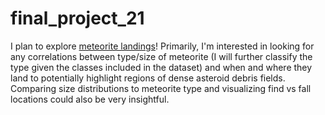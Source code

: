 # final_project_21

I plan to explore [meteorite landings](https://data.nasa.gov/Space-Science/Meteorite-Landings/gh4g-9sfh/data)! Primarily, I'm interested in looking for any correlations between type/size of meteorite (I will further classify the type given the classes included in the dataset) and when and where they land to potentially highlight regions of dense asteroid debris fields. Comparing size distributions to meteorite type and visualizing find vs fall locations could also be very insightful.
